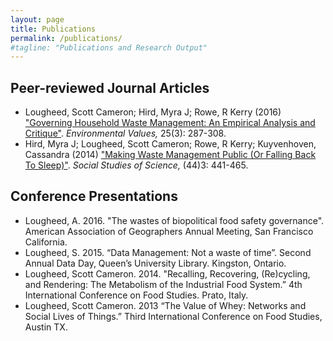 ```yaml
---
layout: page
title: Publications
permalink: /publications/
#tagline: "Publications and Research Output"
---
```


<h2 class="articles">Peer-reviewed Journal Articles</h2>
<ul class="articles">
  <li>
    Lougheed, Scott Cameron; Hird, Myra J; Rowe, R Kerry (2016) <a href="http://www.ingentaconnect.com/content/whp/ev/2016/00000025/00000003/art00004" target="_blank" title="Governing Household Waste Management">"Governing Household Waste Management: An Empirical Analysis and Critique"</a>. <i>Environmental Values,</i> 25(3): 287-308.
  </li>
  <li>
    Hird, Myra J; Lougheed, Scott Cameron; Rowe, R Kerry; Kuyvenhoven, Cassandra (2014) <a href="http://sss.sagepub.com/content/44/3/441.full" target="_blank" title="Making Waste Management Public (Or Falling Back To Sleep)">"Making Waste Management Public (Or Falling Back To Sleep)"</a>. <i>Social Studies of Science,</i> (44)3: 441-465.
  </li>
</ul>
<h2 class="conference-presentations">Conference Presentations</h2>
<ul class="conference-presentations">
  <li>
    Lougheed, A. 2016. "The wastes of biopolitical food safety governance". American Association of Geographers Annual Meeting, San Francisco California.
  </li>
  <li>
    Lougheed, S. 2015. “Data Management: Not a waste of time”. Second Annual Data Day, Queen’s University Library. Kingston, Ontario.
  </li>
  <li>
    Lougheed, Scott Cameron.  2014. "Recalling, Recovering, (Re)cycling, and Rendering: The Metabolism of the Industrial Food System.” 4th International Conference on Food Studies. Prato, Italy.
  </li>
  <li>
    Lougheed, Scott Cameron. 2013 “The Value of Whey: Networks and Social Lives of Things.” Third International Conference on Food Studies, Austin TX.
  </li>
</ul>

